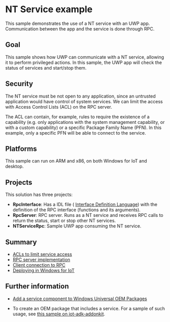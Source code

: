 # NT Service example

This sample demonstrates the use of a NT service with an UWP app. Communication between the app and
the service is done through RPC.

## Goal

This sample shows how UWP can communicate with a NT service, allowing it to perform privileged
actions. In this sample, the UWP app will check the status of services and start/stop them.

## Security

The NT service must be not open to any application, since an untrusted application would have
control of system services. We can limit the access with Access Control Lists (ACL) on the RPC
server.

The ACL can contain, for example, rules to require the existence of a capability (e.g. only
applications with the system management capability, or with a custom capability) or a specific
Package Family Name (PFN). In this example, only a specific PFN will be able to connect to the
service.

## Platforms

This sample can run on ARM and x86, on both Windows for IoT and desktop.

## Projects

This solution has three projects:

* **RpcInterface**: Has a IDL file (
[Interface Definition Language](https://msdn.microsoft.com/en-us/library/windows/desktop/aa367091(v=vs.85).aspx))
with the definition of the RPC interface (functions and its arguments).
* **RpcServer**: RPC server. Runs as a NT service and receives RPC calls to return the status, start
or stop other NT services.
* **NTServiceRpc**: Sample UWP app consuming the NT service.

## Summary

* [ACLs to limit service access](docs/ACL.md)
* [RPC server implementation](docs/Server.md)
* [Client connection to RPC](docs/Client.md)
* [Deploying in Windows for IoT](docs/IoT.md)

## Further information

* [Add a service component to Windows Universal OEM Packages](https://docs.microsoft.com/en-us/windows-hardware/manufacture/iot/create-packages#add-a-service-component)
- To create an OEM package that includes a service. For a sample of such usage, see [this sample on
iot-adk-addonkit](https://github.com/ms-iot/iot-adk-addonkit/blob/26738284601eceeebc9989f884a411ae452d2f3a/Source-arm/Packages/AzureDM.Services/AzureDM.Services.wm.xml).
